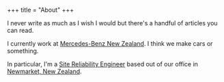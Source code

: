 +++
title = "About"
+++

I never write as much as I wish I would but there's a handful of articles you can read.

I currently work at [Mercedes-Benz New Zealand](https://www.mercedes-benz.co.nz/). I think we make cars or something.

In particular, I'm a [Site Reliability Engineer](https://en.wikipedia.org/wiki/Site_Reliability_Engineering) based out of our office in [Newmarket, New Zealand](https://en.wikipedia.org/wiki/Newmarket,_New_Zealand).